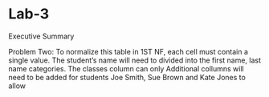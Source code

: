 # Lab-3

Executive Summary

Problem Two:
To normalize this table in 1ST NF, each cell must contain a single value.  The student’s name will need to divided into the first
name, last name categories. The classes column can only Additional collumns will need to be added for students Joe Smith, Sue Brown and Kate Jones to allow


